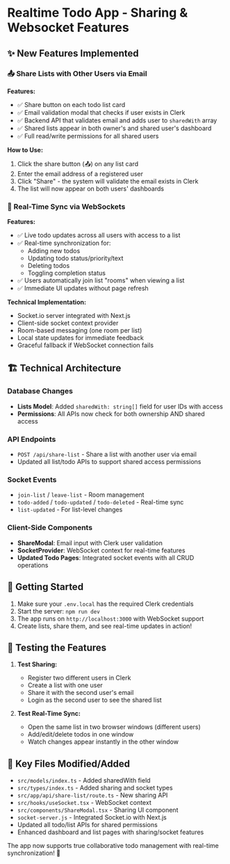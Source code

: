 # Realtime Todo App - Sharing & Websocket Features

## ✨ New Features Implemented

### 📤 Share Lists with Other Users via Email

**Features:**
- ✅ Share button on each todo list card
- ✅ Email validation modal that checks if user exists in Clerk
- ✅ Backend API that validates email and adds user to `sharedWith` array
- ✅ Shared lists appear in both owner's and shared user's dashboard
- ✅ Full read/write permissions for all shared users

**How to Use:**
1. Click the share button (📤) on any list card
2. Enter the email address of a registered user
3. Click "Share" - the system will validate the email exists in Clerk
4. The list will now appear on both users' dashboards

### 🔄 Real-Time Sync via WebSockets

**Features:**
- ✅ Live todo updates across all users with access to a list
- ✅ Real-time synchronization for:
  - Adding new todos
  - Updating todo status/priority/text
  - Deleting todos
  - Toggling completion status
- ✅ Users automatically join list "rooms" when viewing a list
- ✅ Immediate UI updates without page refresh

**Technical Implementation:**
- Socket.io server integrated with Next.js
- Client-side socket context provider
- Room-based messaging (one room per list)
- Local state updates for immediate feedback
- Graceful fallback if WebSocket connection fails

## 🏗️ Technical Architecture

### Database Changes
- **Lists Model**: Added `sharedWith: string[]` field for user IDs with access
- **Permissions**: All APIs now check for both ownership AND shared access

### API Endpoints
- `POST /api/share-list` - Share a list with another user via email
- Updated all list/todo APIs to support shared access permissions

### Socket Events
- `join-list` / `leave-list` - Room management
- `todo-added` / `todo-updated` / `todo-deleted` - Real-time sync
- `list-updated` - For list-level changes

### Client-Side Components
- **ShareModal**: Email input with Clerk user validation
- **SocketProvider**: WebSocket context for real-time features
- **Updated Todo Pages**: Integrated socket events with all CRUD operations

## 🚀 Getting Started

1. Make sure your `.env.local` has the required Clerk credentials
2. Start the server: `npm run dev`
3. The app runs on `http://localhost:3000` with WebSocket support
4. Create lists, share them, and see real-time updates in action!

## 🧪 Testing the Features

1. **Test Sharing:**
   - Register two different users in Clerk
   - Create a list with one user
   - Share it with the second user's email
   - Login as the second user to see the shared list

2. **Test Real-Time Sync:**
   - Open the same list in two browser windows (different users)
   - Add/edit/delete todos in one window
   - Watch changes appear instantly in the other window

## 📁 Key Files Modified/Added

- `src/models/index.ts` - Added sharedWith field
- `src/types/index.ts` - Added sharing and socket types
- `src/app/api/share-list/route.ts` - New sharing API
- `src/hooks/useSocket.tsx` - WebSocket context
- `src/components/ShareModal.tsx` - Sharing UI component
- `socket-server.js` - Integrated Socket.io with Next.js
- Updated all todo/list APIs for shared permissions
- Enhanced dashboard and list pages with sharing/socket features

The app now supports true collaborative todo management with real-time synchronization! 🎉
